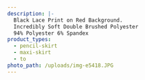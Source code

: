 ```yaml
---
description: |-
  Black Lace Print on Red Background.
  Incredibly Soft Double Brushed Polyester 
  94% Polyester 6% Spandex
product_types:
  - pencil-skirt
  - maxi-skirt
  - to
photo_path: /uploads/img-e5418.JPG
---
```

